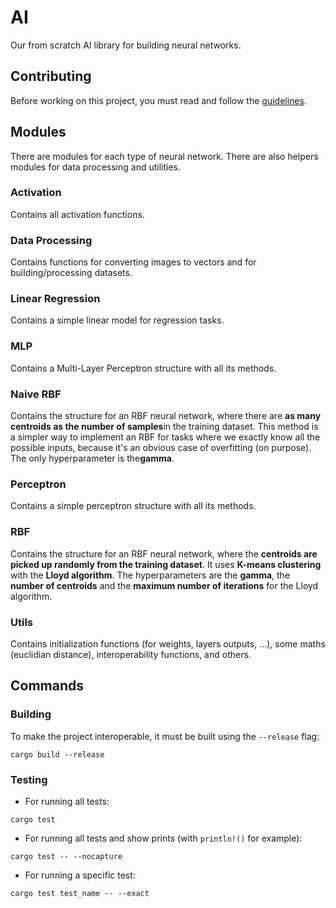 # AI

Our from scratch AI library for building neural networks.

## Contributing

Before working on this project, you must read and follow the
[guidelines](https://github.com/alia-team/ai/blob/main/CONTRIBUTING.md).

## Modules

There are modules for each type of neural network.
There are also helpers modules for data processing and utilities.

### Activation

Contains all activation functions.

### Data Processing

Contains functions for converting images to vectors and for building/processing
datasets.

### Linear Regression

Contains a simple linear model for regression tasks.

### MLP

Contains a Multi-Layer Perceptron structure with all its methods.

### Naive RBF

Contains the structure for an RBF neural network, where there are **as many**
**centroids as the number of samples**in the training dataset.
This method is a simpler way to implement an RBF for tasks where we exactly
know all the possible inputs, because it's an obvious case of overfitting (on
purpose).
The only hyperparameter is the**gamma**.

### Perceptron

Contains a simple perceptron structure with all its methods.

### RBF

Contains the structure for an RBF neural network, where the **centroids are**
**picked up randomly from the training dataset**.
It uses **K-means clustering** with the **Lloyd algorithm**.
The hyperparameters are the **gamma**, the **number of centroids** and the
**maximum number of iterations** for the Lloyd algorithm.

### Utils

Contains initialization functions (for weights, layers outputs, ...), some maths
(euclidian distance), interoperability functions, and others.

## Commands

### Building

To make the project interoperable, it must be built using the
`--release` flag:

```console
cargo build --release
```

### Testing

- For running all tests:

```console
cargo test
```

- For running all tests and show prints (with `println!()` for example):

```console
cargo test -- --nocapture
```

- For running a specific test:

```console
cargo test test_name -- --exact
```
